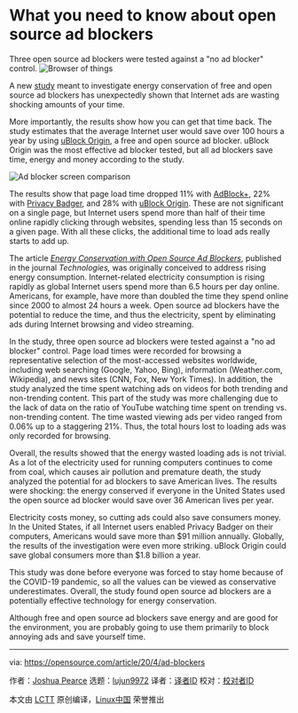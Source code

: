 [#]: collector: (lujun9972)
[#]: translator: ( )
[#]: reviewer: ( )
[#]: publisher: ( )
[#]: url: ( )
[#]: subject: (What you need to know about open source ad blockers)
[#]: via: (https://opensource.com/article/20/4/ad-blockers)
[#]: author: (Joshua Pearce https://opensource.com/users/jmpearce)

What you need to know about open source ad blockers
======
Three open source ad blockers were tested against a "no ad blocker"
control.
![Browser of things][1]

A new [study][2] meant to investigate energy conservation of free and open source ad blockers has unexpectedly shown that Internet ads are wasting shocking amounts of your time.

More importantly, the results show how you can get that time back. The study estimates that the average Internet user would save over 100 hours a year by using [uBlock Origi][3][n][3][,][3] a free and open source ad blocker. uBlock Origin was the most effective ad blocker tested, but all ad blockers save time, energy and money according to the study.

![Ad blocker screen comparison][4]

The results show that page load time dropped 11% with [AdBlock+][5], 22% with [Privacy Badger][6], and 28% with [uBlock Origi][3][n][3]. These are not significant on a single page, but Internet users spend more than half of their time online rapidly clicking through websites, spending less than 15 seconds on a given page. With all these clicks, the additional time to load ads really starts to add up.

The article _[Energy Conservation with Open Source Ad Blockers][7]_, published in the journal _Technologies,_ was originally conceived to address rising energy consumption. Internet-related electricity consumption is rising rapidly as global Internet users spend more than 6.5 hours per day online. Americans, for example, have more than doubled the time they spend online since 2000 to almost 24 hours a week. Open source ad blockers have the potential to reduce the time, and thus the electricity, spent by eliminating ads during Internet browsing and video streaming.

In the study, three open source ad blockers were tested against a "no ad blocker" control. Page load times were recorded for browsing a representative selection of the most-accessed websites worldwide, including web searching (Google, Yahoo, Bing), information (Weather.com, Wikipedia), and news sites (CNN, Fox, New York Times). In addition, the study analyzed the time spent watching ads on videos for both trending and non-trending content. This part of the study was more challenging due to the lack of data on the ratio of YouTube watching time spent on trending vs. non-trending content. The time wasted viewing ads per video ranged from 0.06% up to a staggering 21%. Thus, the total hours lost to loading ads was only recorded for browsing.

Overall, the results showed that the energy wasted loading ads is not trivial. As a lot of the electricity used for running computers continues to come from coal, which causes air pollution and premature death, the study analyzed the potential for ad blockers to save American lives. The results were shocking: the energy conserved if everyone in the United States used the open source ad blocker would save over 36 American lives per year.

Electricity costs money, so cutting ads could also save consumers money. In the United States, if all Internet users enabled Privacy Badger on their computers, Americans would save more than $91 million annually. Globally, the results of the investigation were even more striking. uBlock Origin could save global consumers more than $1.8 billion a year.

This study was done before everyone was forced to stay home because of the COVID-19 pandemic, so all the values can be viewed as conservative underestimates. Overall, the study found open source ad blockers are a potentially effective technology for energy conservation.

Although free and open source ad blockers save energy and are good for the environment, you are probably going to use them primarily to block annoying ads and save yourself time.

--------------------------------------------------------------------------------

via: https://opensource.com/article/20/4/ad-blockers

作者：[Joshua Pearce][a]
选题：[lujun9972][b]
译者：[译者ID](https://github.com/译者ID)
校对：[校对者ID](https://github.com/校对者ID)

本文由 [LCTT](https://github.com/LCTT/TranslateProject) 原创编译，[Linux中国](https://linux.cn/) 荣誉推出

[a]: https://opensource.com/users/jmpearce
[b]: https://github.com/lujun9972
[1]: https://opensource.com/sites/default/files/styles/image-full-size/public/lead-images/browser_desktop_website_checklist_metrics.png?itok=OKKbl1UR (Browser of things)
[2]: https://www.mdpi.com/2227-7080/8/2/18
[3]: https://github.com/gorhill/uBlock
[4]: https://opensource.com/sites/default/files/uploads/os_ad_blocker_story_.png (Ad blocker screen comparison)
[5]: https://adblockplus.org/
[6]: https://privacybadger.org/
[7]: https://www.academia.edu/42434401/Energy_Conservation_with_Open_Source_Ad_Blockers
